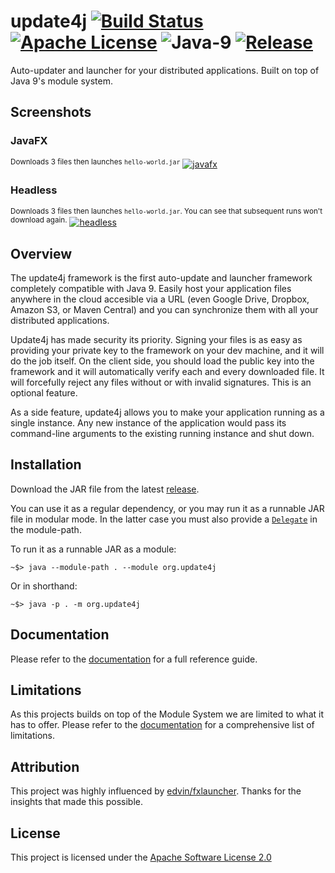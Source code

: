 # update4j      [![Build Status](https://travis-ci.org/update4j/update4j.svg?branch=master)](https://travis-ci.org/update4j/update4j)   [![Apache License](https://img.shields.io/badge/license-Apache%20License%202.0-blue.svg)](http://www.apache.org/licenses/LICENSE-2.0)   ![Java-9](https://img.shields.io/badge/java-9%2B-orange.svg)   [![Release](https://img.shields.io/badge/release-v1.0--beta-yellow.svg)](https://github.com/update4j/update4j/releases/tag/v1.0-beta)

Auto-updater and launcher for your distributed applications. Built on top of Java 9's module system.





## Screenshots

### JavaFX

<sup>Downloads 3 files then launches `hello-world.jar`</sup>
[![javafx][1]][1]

### Headless
<sup>Downloads 3 files then launches `hello-world.jar`. You can see that subsequent runs won't download again.</sup>
[![headless][2]][2]


## Overview

The update4j framework is the first auto-update and launcher framework completely compatible with Java 9. Easily host your application
files anywhere in the cloud accesible via a URL (even Google Drive, Dropbox, Amazon S3, or Maven Central)
and you can synchronize them with all your distributed applications.

Update4j has made security its priority. Signing your files is as easy as providing your private key to the framework on your dev machine,
and it will do the job itself. On the client side, you should load the public key into the framework and it will automatically verify 
each and every downloaded file. It will forcefully reject any files without or with invalid signatures. This is an optional feature.

As a side feature, update4j allows you to make your application running as a single instance. Any new instance of
the application would pass its command-line arguments to the existing running instance and shut down.

## Installation

Download the JAR file from the latest [release](https://github.com/update4j/update4j/releases).

You can use it as a regular dependency, or you may run it as a runnable JAR file in modular mode. In the latter case you must also provide a [`Delegate`](https://github.com/update4j/update4j/wiki/Documentation#handlers) in the module-path.

To run it as a runnable JAR as a module:

```batchfile
~$> java --module-path . --module org.update4j
```

Or in shorthand:

```batchfile
~$> java -p . -m org.update4j
```
  
## Documentation

Please refer to the [documentation](https://github.com/update4j/update4j/wiki/Documentation) for a full reference guide.

## Limitations

As this projects builds on top of the Module System we are limited to what it has to offer. Please refer to the [documentation](https://github.com/update4j/update4j/wiki/Documentation#limitations) for a comprehensive list of limitations.

## Attribution

This project was highly influenced by [edvin/fxlauncher](https://github.com/edvin/fxlauncher/). Thanks for the insights
that made this possible.

## License

This project is licensed under the [Apache Software License 2.0](http://www.apache.org/licenses/LICENSE-2.0)


  [1]: https://i.stack.imgur.com/bi9gL.gif
  [2]: https://i.stack.imgur.com/ca9rT.gif
